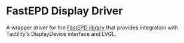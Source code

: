 # FastEPD Display Driver

A wrapper driver for the [FastEPD library](https://github.com/bitbank2/FastEPD) that provides integration with Tactility's DisplayDevice interface and LVGL.
